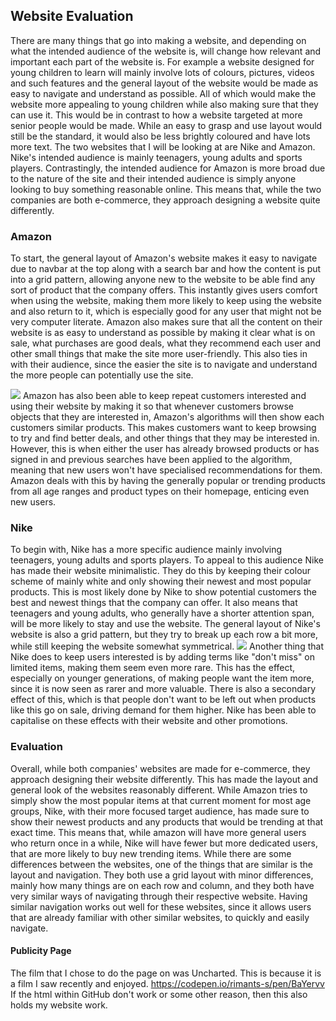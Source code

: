 ﻿## Website Evaluation
There are many things that go into making a website, and depending on what the intended audience of the website is, will change how relevant and important each part of the website is. For example a website designed for young children to learn will mainly involve lots of colours, pictures, videos and such features and the general layout of the website would be made as easy to navigate and understand as possible. All of which would make the website more appealing to young children while also making sure that they can use it. This would be in contrast to how a website targeted at more senior people would be made. While an easy to grasp and use layout would still be the standard, it would also be less brightly coloured and have lots more text.
The two websites that I will be looking at are Nike and Amazon. Nike's intended audience is mainly teenagers, young adults and sports players. Contrastingly, the intended audience for Amazon is more broad due to the nature of the site and their intended audience is simply anyone looking to buy something reasonable online. This means that, while the two companies are both e-commerce, they approach designing a website quite differently. 

### Amazon
To start, the general layout of Amazon's website makes it easy to navigate due to navbar at the top along with a search bar and how the content is put into a grid pattern, allowing anyone new to the website to be able find any sort of product that the company offers. This instantly gives users comfort when using the website, making them more likely to keep using the website and also return to it, which is especially good for any user that might not be very computer literate.
Amazon also makes sure that all the content on their website is as easy to understand as possible by making it clear what is on sale, what purchases are good deals, what they recommend each user and other small things that make the site more user-friendly. This also ties in with their audience, since the easier the site is to navigate and understand the more people can potentially use the site.

![](https://i.ibb.co/J3Sp9VP/Unit-15.png)
Amazon has also been able to keep repeat customers interested and using their website by making it so that whenever customers browse objects that they are interested in, Amazon's algorithms will then show each customers similar products. This makes customers want to keep browsing to try and find better deals, and other things that they may be interested in. However, this is when either the user has already browsed products or has signed in and previous searches have been applied to the algorithm, meaning that new users won't have specialised recommendations for them. Amazon deals with this by having the generally popular or trending products from all age ranges and product types on their homepage, enticing even new users.

### Nike
To begin with, Nike has a more specific audience mainly involving teenagers, young adults and sports players. To appeal to this audience Nike has made their website minimalistic. They do this by keeping their colour scheme of mainly white and only showing their newest and most popular products. This is most likely done by Nike to show potential customers the best and newest things that the company can offer. It also means that teenagers and young adults, who generally have a shorter attention span, will be more likely to stay and use the website. The general layout of Nike's website is also a grid pattern, but they try to break up each row a bit more, while still keeping the website somewhat symmetrical.
![](https://i.ibb.co/N9dTWrF/Unit-15-2.png)
Another thing that Nike does to keep users interested is by adding terms like "don't miss" on limited items, making them seem even more rare. This has the effect, especially on younger generations, of making people want the item more, since it is now seen as rarer and more valuable. There is also a secondary effect of this, which is that people don't want to be left out when products like this go on sale, driving demand for them higher. Nike has been able to capitalise on these effects with their website and other promotions.

### Evaluation
Overall, while both companies' websites are made for e-commerce, they approach designing their website differently. This has made the layout and general look of the websites reasonably different. While Amazon tries to simply show the most popular items at that current moment for most age groups, Nike, with their more focused target audience, has made sure to show their newest products and any products that would be trending at that exact time. This means that, while amazon will have more general users who return once in a while, Nike will have fewer but more dedicated users, that are more likely to buy new trending items.
While there are some differences between the websites, one of the things that are similar is the layout and navigation. They both use a grid layout with minor differences, mainly how many things are on each row and column, and they both have very similar ways of navigating through their respective website. Having similar navigation works out well for these websites, since it allows users that are already familiar with other similar websites, to quickly and easily navigate.

#### Publicity Page
The film that I chose to do the page on was Uncharted. This is because it is a film I saw recently and enjoyed.
https://codepen.io/rimants-s/pen/BaYervv
If the html within GitHub don't work or some other reason, then this also holds my website work.
